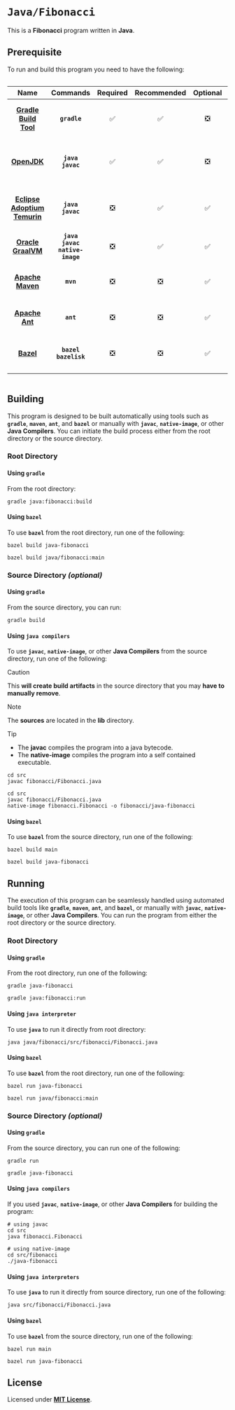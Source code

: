 # `Java/Fibonacci`

This is a **Fibonacci** program written in **Java**.

## Prerequisite

To run and build this program you need to have the following:

<div align="center" style="overflow-x: auto;">

| Name | Commands | Required | Recommended | Optional | Notes |
|:----:|:--------:|:--------:|:-----------:|:--------:|:-----:|
| [**Gradle Build Tool**](https://gradle.org/install/#with-a-package-manager) | **`gradle`** | &#9989; | &#9989; | &#10062; | **`sdk install gradle`**<br>or<br>**`sudo apt install gradle`** |
| [**OpenJDK**](https://openjdk.org/install/) | **`java`**<br>**`javac`** | &#9989; | &#9989; | &#10062; | **`sdk install java x.y.z-open`**<br>or<br>**`sudo apt install openjdk-x-jdk`** |
| [**Eclipse Adoptium Temurin**](https://adoptium.net/installation/linux/) | **`java`**<br>**`javac`** | &#10062; | &#9989; | &#9989; | **`sdk install java x.y.z-tem`**<br>or<br>**`sudo apt install temurin-x-jdk`** |
| [**Oracle GraalVM**](https://www.graalvm.org/downloads/#) | **`java`**<br>**`javac`**<br>**`native-image`** | &#10062; | &#9989; | &#9989; | **`sdk install java x.y.z-graal`** |
| [**Apache Maven**](https://maven.apache.org/install.html) | **`mvn`** | &#10062; | &#10062; | &#9989; | **`sdk install maven`**<br>or<br>**`sudo apt install maven`** |
| [**Apache Ant**](https://ant.apache.org/bindownload.cgi) | **`ant`** | &#10062; | &#10062; | &#9989; | **`sdk install ant`**<br>or<br>**`sudo apt install ant`** |
| [**Bazel**](https://bazel.build/) | **`bazel`**<br>**`bazelisk`** | &#10062; | &#10062; | &#9989; | **`npm install -g @bazel/bazelisk`**<br>or<br>**`sudo apt install bazel`** |

</div>

## Building

This program is designed to be built automatically using tools such as
**`gradle`**, **`maven`**, **`ant`**, and **`bazel`** or manually with
**`javac`**, **`native-image`**, or other **Java Compilers**. You can initiate
the build process either from the root directory or the source directory.

### Root Directory

#### Using `gradle`

From the root directory:

```
gradle java:fibonacci:build
```

<!--

#### Using `maven`

TODO:

#### Using `ant`

TODO:

-->

#### Using `bazel`

To use **`bazel`** from the root directory, run one of the following:

```
bazel build java-fibonacci
```
```
bazel build java/fibonacci:main
```

### Source Directory _(optional)_

#### Using `gradle`

From the source directory, you can run:

```
gradle build
```

#### Using `java compilers`

To use **`javac`**, **`native-image`**, or other **Java Compilers** from the
source directory, run one of the following:

> [!CAUTION]
> This **will create build artifacts** in the source directory that you may
> **have to manually remove**.

> [!NOTE]
> The **sources** are located in the **lib** directory.

> [!TIP]
> * The **javac** compiles the program into a java bytecode.
> * The **native-image** compiles the program into a self contained executable.

```
cd src
javac fibonacci/Fibonacci.java
```
```
cd src
javac fibonacci/Fibonacci.java
native-image fibonacci.Fibonacci -o fibonacci/java-fibonacci
```

<!--

#### Using `maven`

TODO:

#### Using `ant`

TODO:

-->

#### Using `bazel`

To use **`bazel`** from the source directory, run one of the following:

```
bazel build main
```
```
bazel build java-fibonacci
```

## Running

The execution of this program can be seamlessly handled using automated build
tools like **`gradle`**, **`maven`**, **`ant`**, and **`bazel`**, or manually
with **`javac`**, **`native-image`**, or other **Java Compilers**. You can run
the program from either the root directory or the source directory.

### Root Directory

#### Using `gradle`

From the root directory, run one of the following:

```
gradle java-fibonacci
```
```
gradle java:fibonacci:run
```

#### Using `java interpreter`

To use **`java`** to run it directly from root directory:

```
java java/fibonacci/src/fibonacci/Fibonacci.java
```

<!--

#### Using `maven`

TODO:

#### Using `ant`

TODO:

-->

#### Using `bazel`

To use **`bazel`** from the root directory, run one of the following:

```
bazel run java-fibonacci
```
```
bazel run java/fibonacci:main
```

### Source Directory _(optional)_

#### Using `gradle`

From the source directory, you can run one of the following:

```
gradle run
```
```
gradle java-fibonacci
```

#### Using `java compilers`

If you used **`javac`**, **`native-image`**, or other **Java Compilers** for
building the program:

```
# using javac
cd src
java fibonacci.Fibonacci
```
```
# using native-image
cd src/fibonacci
./java-fibonacci
```

#### Using `java interpreters`

To use **`java`** to run it directly from source directory, run one of the
following:

```
java src/fibonacci/Fibonacci.java
```

<!--

#### Using `maven`

TODO:

#### Using `ant`

TODO:

-->

#### Using `bazel`

To use **`bazel`** from the source directory, run one of the following:

```
bazel run main
```
```
bazel run java-fibonacci
```

## License

Licensed under [**MIT License**](LICENSE).
